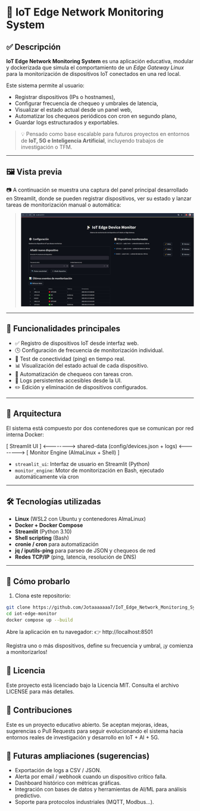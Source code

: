 # 🚀 IoT Edge Network Monitoring System

## ✅ Descripción

**IoT Edge Network Monitoring System** es una aplicación educativa, modular y dockerizada que simula el comportamiento de un *Edge Gateway Linux* para la monitorización de dispositivos IoT conectados en una red local.

Este sistema permite al usuario:
- Registrar dispositivos (IPs o hostnames),
- Configurar frecuencia de chequeo y umbrales de latencia,
- Visualizar el estado actual desde un panel web,
- Automatizar los chequeos periódicos con cron en segundo plano,
- Guardar logs estructurados y exportables.

> 💡 Pensado como base escalable para futuros proyectos en entornos de **IoT, 5G e Inteligencia Artificial**, incluyendo trabajos de investigación o TFM.

---

## 🖼️ Vista previa

📷 A continuación se muestra una captura del panel principal desarrollado en Streamlit, donde se pueden registrar dispositivos, ver su estado y lanzar tareas de monitorización manual o automática:

> ![Captura del sistema en funcionamiento](./screenshot.jpg)

---

## 🎯 Funcionalidades principales

- ✅ Registro de dispositivos IoT desde interfaz web.
- 🕓 Configuración de frecuencia de monitorización individual.
- 📶 Test de conectividad (ping) en tiempo real.
- 📊 Visualización del estado actual de cada dispositivo.
- 🔁 Automatización de chequeos con tareas cron.
- 📁 Logs persistentes accesibles desde la UI.
- ✏️ Edición y eliminación de dispositivos configurados.

---

## 🧩 Arquitectura

El sistema está compuesto por dos contenedores que se comunican por red interna Docker:

[ Streamlit UI ] <--------> shared-data (config/devices.json + logs) <--------> [ Monitor Engine (AlmaLinux + Shell) ]

- `streamlit_ui`: Interfaz de usuario en Streamlit (Python)
- `monitor_engine`: Motor de monitorización en Bash, ejecutado automáticamente vía cron

---

## 🛠️ Tecnologías utilizadas

- **Linux** (WSL2 con Ubuntu y contenedores AlmaLinux)
- **Docker + Docker Compose**
- **Streamlit** (Python 3.10)
- **Shell scripting** (Bash)
- **cronie / cron** para automatización
- **jq / iputils-ping** para parseo de JSON y chequeos de red
- **Redes TCP/IP** (ping, latencia, resolución de DNS)

---

## 🧪 Cómo probarlo

1. Clona este repositorio:

```bash
git clone https://github.com/Jotaaaaaaa7/IoT_Edge_Network_Monitoring_System.git
cd iot-edge-monitor
docker compose up --build
```
Abre la aplicación en tu navegador:
👉 http://localhost:8501

Registra uno o más dispositivos, define su frecuencia y umbral, ¡y comienza a monitorizarlos!

## 📜 Licencia
Este proyecto está licenciado bajo la Licencia MIT.
Consulta el archivo LICENSE para más detalles.

## 🤝 Contribuciones
Este es un proyecto educativo abierto.
Se aceptan mejoras, ideas, sugerencias o Pull Requests para seguir evolucionando el sistema hacia entornos reales de 
investigación y desarrollo en IoT + AI + 5G.

## 📌 Futuras ampliaciones (sugerencias)
- Exportación de logs a CSV / JSON.
- Alerta por email / webhook cuando un dispositivo crítico falla.
- Dashboard histórico con métricas gráficas.
- Integración con bases de datos y herramientas de AI/ML para análisis predictivo.
- Soporte para protocolos industriales (MQTT, Modbus...).